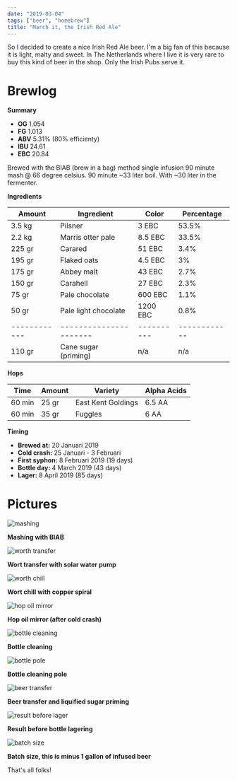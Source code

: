 ```yaml
---
date: "2019-03-04"
tags: ["beer", "homebrew"]
title: "March it, the Irish Red Ale"
---
```


So I decided to create a nice Irish Red Ale beer. I'm a big fan of this because it is light, malty and sweet. In 
 The Netherlands where I live it is very rare to buy this kind of beer in the shop. Only the Irish Pubs serve it.

# Brewlog

**Summary**

* **OG** 1.054
* **FG** 1.013
* **ABV** 5.31% (80% efficienty)
* **IBU** 24.61
* **EBC** 20.84

Brewed with the BIAB (brew in a bag) method single infusion 90 minute mash @ 66 degree celsius. 90 minute ~33 liter boil. With ~30 liter in the fermenter.

**Ingredients**

| Amount     | Ingredient           | Color    | Percentage |
|------------|----------------------|----------|------------|
| 3.5 kg     | Pilsner              | 3 EBC    | 53.5%      |
| 2.2 kg     | Marris otter pale    | 8.5 EBC  | 33.5%      |
| 225 gr     | Carared              | 51 EBC   | 3.4%       |
| 195 gr     | Flaked oats          | 4.5 EBC  | 3%         |
| 175 gr     | Abbey malt           | 43 EBC   | 2.7%       |
| 150 gr     | Carahell             | 27 EBC   | 2.3%       |
| 75 gr      | Pale chocolate       | 600 EBC  | 1.1%       |
| 50 gr      | Pale light chocolate | 1200 EBC | 0.8%       |
|------------|----------------------|----------|------------|
| 110 gr     | Cane sugar (priming) | n/a      | n/a        |

**Hops**

| Time   | Amount | Variety            | Alpha Acids |
|--------|--------|--------------------|-------------|
| 60 min | 25 gr  | East Kent Goldings | 6.5 AA      |
| 60 min | 35 gr  | Fuggles            | 6   AA      |


**Timing**

* **Brewed at:** 20 Januari 2019
* **Cold crash:** 25 Januari - 3 Februari
* **First syphon:** 8 Februari 2019 (19 days)
* **Bottle day:** 4 March 2019 (43 days)
* **Lager:** 8 April 2019 (85 days)

# Pictures

![mashing](/images/beer/20190304/IMG_1633.JPG)

**Mashing with BIAB**

![worth transfer](/images/beer/20190304/IMG_1635.JPG)

**Wort transfer with solar water pump**

![worth chill](/images/beer/20190304/IMG_1639.JPG)

**Wort chill with copper spiral**

![hop oil mirror](/images/beer/20190304/IMG_1859.JPG)

**Hop oil mirror (after cold crash)**

![bottle cleaning](/images/beer/20190304/IMG_1924.JPG)

**Bottle cleaning**

![bottle pole](/images/beer/20190304/IMG_1923.JPG)

**Bottle cleaning pole**

![beer transfer](/images/beer/20190304/IMG_1959.JPG)

**Beer transfer and liquified sugar priming**

![result before lager](/images/beer/20190304/IMG_1973.JPG)

**Result before bottle lagering**

![batch size](/images/beer/20190304/IMG_1974.JPG)

**Batch size, this is minus 1 gallon of infused beer**

That's all folks!
